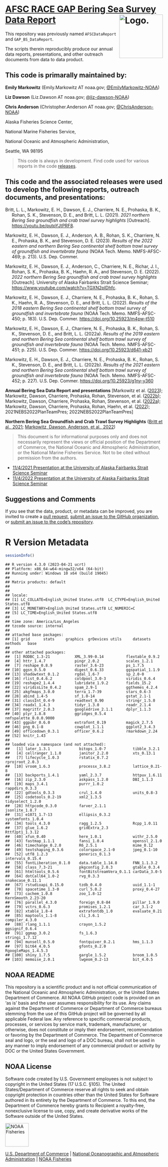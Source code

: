 <!-- README.md is generated from README.Rmd. Please edit that file -->

# [AFSC RACE GAP Bering Sea Survey Data Report](link_repo) <img src="https://avatars.githubusercontent.com/u/91760178?s=96&amp;v=4" alt="Logo." align="right" width="139" height="139"/>

This repository was previously named `AFSCDataReport` and
`GAP_BS_DataReport`.

The scripts therein reproducibly produce our annual data reports,
presentations, and other outreach documents from data to data product.

## This code is primarally maintained by:

**Emily Markowitz** (Emily.Markowitz AT noaa.gov;
[@EmilyMarkowitz-NOAA](https://github.com/EmilyMarkowitz-NOAA))

**Liz Dawson** (Liz.Dawson AT noaa.gov;
[@liz-dawson-NOAA](https://github.com/liz-dawson-NOAA))

**Chris Anderson** (Christopher.Anderson AT noaa.gov;
[@ChrisAnderson-NOAA](https://github.com/ChrisAnderson-NOAA))

Alaska Fisheries Science Center,

National Marine Fisheries Service,

National Oceanic and Atmospheric Administration,

Seattle, WA 98195

> This code is always in development. Find code used for various reports
> in the code
> [releases](https://github.com/EmilyMarkowitz-NOAA/gap_bs_data_report/releases).

## This code and the associated releases were used to develop the following reports, outreach documents, and presentations:

<div id="refs" class="references csl-bib-body hanging-indent"
line-spacing="2">

<div id="ref-2021NBSCommunity" class="csl-entry">

Britt, L. L., Markowitz, E. H., Dawson, E. J., Charriere, N. E.,
Prohaska, B. K., Rohan, S. K., Stevenson, D. E., and Britt, L. L.
(2021). *2021 northern Bering Sea groundfish and crab trawl survey
highlights* \[Outreach\]. https://youtu.be/putpYJtPRF8.

</div>

<div id="ref-2022NEBS2023" class="csl-entry">

Markowitz, E. H., Dawson, E. J., Anderson, A. B., Rohan, S. K.,
Charriere, N. E., Prohaska, B. K., and Stevenson, D. E. (2023). *Results
of the 2022 eastern and northern Bering Sea continental shelf bottom
trawl survey of groundfish and invertebrate fauna* (NOAA Tech. Memo.
NMFS-AFSC-469; p. 213). U.S. Dep. Commer.

</div>

<div id="ref-2022NBSCommunity" class="csl-entry">

Markowitz, E. H., Dawson, E. J., Anderson, C., Charriere, N. E., Richar,
J. I., Rohan, S. K., Prohaska, B. K., Haehn, R. A., and Stevenson, D. E.
(2022). *2022 northern Bering Sea groundfish and crab trawl survey
highlights* \[Outreach\]. University of Alaska Fairbanks Strait Science
Seminar; https://www.youtube.com/watch?v=TGXN2pIDhfc.

</div>

<div id="ref-2018EBS2022" class="csl-entry">

Markowitz, E. H., Dawson, E. J., Charriere, N. E., Prohaska, B. K.,
Rohan, S. K., Haehn, R. A., Stevenson, D. E., and Britt, L. L. (2022).
*Results of the 2018 eastern Bering Sea continental shelf bottom trawl
survey of groundfish and invertebrate fauna* (NOAA Tech. Memo.
NMFS-AFSC-450; p. 183). U.S. Dep. Commer.
<https://doi.org/10.25923/m4pw-t510>

</div>

<div id="ref-2019NEBS2022" class="csl-entry">

Markowitz, E. H., Dawson, E. J., Charriere, N. E., Prohaska, B. K.,
Rohan, S. K., Stevenson, D. E., and Britt, L. L. (2022a). *Results of
the 2019 eastern and northern Bering Sea continental shelf bottom trawl
survey of groundfish and invertebrate fauna* (NOAA Tech. Memo.
NMFS-AFSC-451; p. 225). U.S. Dep. Commer.
<https://doi.org/10.25923/d641-xb21>

</div>

<div id="ref-2021NEBS2022" class="csl-entry">

Markowitz, E. H., Dawson, E. J., Charriere, N. E., Prohaska, B. K.,
Rohan, S. K., Stevenson, D. E., and Britt, L. L. (2022b). *Results of
the 2021 eastern and northern Bering Sea continental shelf bottom trawl
survey of groundfish and invertebrate fauna* (NOAA Tech. Memo.
NMFS-AFSC-452; p. 227). U.S. Dep. Commer.
<https://doi.org/10.25923/g1ny-y360>

</div>

</div>

<!-- Use .bib file to cite reports in subsection titles -->

**Annual Bering Sea Data Report and presentations** \[Markowitz et al.
([2023](#ref-2022NEBS2023)); Markowitz, Dawson, Charriere, Prohaska,
Rohan, Stevenson, et al. ([2022b](#ref-2021NEBS2022)); Markowitz,
Dawson, Charriere, Prohaska, Rohan, Stevenson, et al.
([2022a](#ref-2019NEBS2022)); Markowitz, Dawson, Charriere, Prohaska,
Rohan, Haehn, et al. ([2022](#ref-2018EBS2022));
2021NEBS2022PlanTeamPres; 2022NEBS2022PlanTeamPres\]

**Northern Bering Sea Groundfish and Crab Trawl Survey Highlights**
([Britt et al., 2021](#ref-2021NBSCommunity); [Markowitz, Dawson,
Anderson, et al., 2022](#ref-2022NBSCommunity))

> This document is for informational purposes only and does not
> necessarily represent the views or official position of the Department
> of Commerce, the National Oceanic and Atmospheric Administration, or
> the National Marine Fisheries Service. Not to be cited without
> permission from the authors.

- [11/4/2021 Presentation at the University of Alaska Fairbanks Strait
  Science Seminar](https://youtu.be/putpYJtPRF8)
- [11/4/2022 Presentation at the University of Alaska Fairbanks Strait
  Science Seminar](https://www.youtube.com/watch?v=TGXN2pIDhfc)

## Suggestions and Comments

If you see that the data, product, or metadata can be improved, you are
invited to create a [pull
request](https://github.com/EmilyMarkowitz-NOAA/gap_bs_data_report/pulls),
[submit an issue to the GitHub
organization](https://github.com/afsc-gap-products/data-requests/issues),
or [submit an issue to the code’s
repository](https://github.com/EmilyMarkowitz-NOAA/gap_bs_data_report/issues).

# R Version Metadata

``` r
sessionInfo()
```

    ## R version 4.3.0 (2023-04-21 ucrt)
    ## Platform: x86_64-w64-mingw32/x64 (64-bit)
    ## Running under: Windows 10 x64 (build 19045)
    ## 
    ## Matrix products: default
    ## 
    ## 
    ## locale:
    ## [1] LC_COLLATE=English_United States.utf8  LC_CTYPE=English_United States.utf8   
    ## [3] LC_MONETARY=English_United States.utf8 LC_NUMERIC=C                          
    ## [5] LC_TIME=English_United States.utf8    
    ## 
    ## time zone: America/Los_Angeles
    ## tzcode source: internal
    ## 
    ## attached base packages:
    ## [1] grid      stats     graphics  grDevices utils     datasets  methods   base     
    ## 
    ## other attached packages:
    ##  [1] RODBC_1.3-21           XML_3.99-0.14          flextable_0.9.2       
    ##  [4] httr_1.4.7             pingr_2.0.2            scales_1.2.1          
    ##  [7] reshape_0.8.9          raster_3.6-23          ps_1.7.5              
    ## [10] ggsn_0.5.0             digest_0.6.33          ggspatial_1.1.9       
    ## [13] shadowtext_0.1.2       rgdal_1.6-7            sp_2.0-0              
    ## [16] rlist_0.4.6.2          coldpool_3.0-3         viridis_0.6.4         
    ## [19] reshape2_1.4.4         lubridate_1.9.2        fields_15.2           
    ## [22] viridisLite_0.4.2      spam_2.9-1             ggthemes_4.2.4        
    ## [25] akgfmaps_3.0.0         terra_1.7-39           stars_0.6-3           
    ## [28] abind_1.4-5            sf_1.0-14              gstat_2.1-1           
    ## [31] classInt_0.4-9         readtext_0.90          stringr_1.5.0         
    ## [34] readxl_1.4.3           tidyr_1.3.0            readr_2.1.4           
    ## [37] magrittr_2.0.3         googledrive_2.1.1      dplyr_1.1.3           
    ## [40] plyr_1.8.8             ggridges_0.5.4         nmfspalette_0.0.0.9000
    ## [43] ggpubr_0.6.0           extrafont_0.19         magick_2.7.5          
    ## [46] png_0.1-8              cowplot_1.1.1          ggplot2_3.4.3         
    ## [49] officedown_0.3.1       officer_0.6.2          rmarkdown_2.24        
    ## [52] knitr_1.43            
    ## 
    ## loaded via a namespace (and not attached):
    ##   [1] later_1.3.1             bitops_1.0-7            tibble_3.2.1           
    ##   [4] cellranger_1.1.0        janitor_2.2.0           xts_0.13.1             
    ##   [7] lifecycle_1.0.3         rstatix_0.7.2           rprojroot_2.0.3        
    ##  [10] vroom_1.6.3             processx_3.8.2          lattice_0.21-8         
    ##  [13] backports_1.4.1         yaml_2.3.7              httpuv_1.6.11          
    ##  [16] zip_2.3.0               askpass_1.2.0           DBI_1.1.3              
    ##  [19] maps_3.4.1              purrr_1.0.2             rappdirs_0.3.3         
    ##  [22] gdtools_0.3.3           crul_1.4.0              units_0.8-3            
    ##  [25] codetools_0.2-19        xml2_1.3.5              tidyselect_1.2.0       
    ##  [28] httpcode_0.3.0          farver_2.1.1            jsonlite_1.8.7         
    ##  [31] e1071_1.7-13            ellipsis_0.3.2          systemfonts_1.0.4      
    ##  [34] tools_4.3.0             ragg_1.2.5              Rcpp_1.0.11            
    ##  [37] glue_1.6.2              gridExtra_2.3           Rttf2pt1_1.3.12        
    ##  [40] xfun_0.40               here_1.0.1              withr_2.5.0            
    ##  [43] fastmap_1.1.1           fansi_1.0.4             openssl_2.1.0          
    ##  [46] timechange_0.2.0        R6_2.5.1                mime_0.12              
    ##  [49] textshaping_0.3.6       colorspace_2.1-0        jpeg_0.1-10            
    ##  [52] utf8_1.2.3              generics_0.1.3          intervals_0.15.4       
    ##  [55] fontLiberation_0.1.0    data.table_1.14.8       FNN_1.1.3.2            
    ##  [58] class_7.3-21            pkgconfig_2.0.3         gtable_0.3.4           
    ##  [61] htmltools_0.5.6         fontBitstreamVera_0.1.1 carData_3.0-5          
    ##  [64] dotCall64_1.0-2         rvg_0.3.3               snakecase_0.11.1       
    ##  [67] rstudioapi_0.15.0       tzdb_0.4.0              uuid_1.1-1             
    ##  [70] spacetime_1.3-0         curl_5.0.2              proxy_0.4-27           
    ##  [73] cachem_1.0.8            zoo_1.8-12              KernSmooth_2.23-20     
    ##  [76] parallel_4.3.0          foreign_0.8-84          pillar_1.9.0           
    ##  [79] vctrs_0.6.3             promises_1.2.1          car_3.1-2              
    ##  [82] xtable_1.8-4            extrafontdb_1.0         evaluate_0.21          
    ##  [85] maptools_1.1-8          cli_3.6.1               compiler_4.3.0         
    ##  [88] rlang_1.1.1             crayon_1.5.2            ggsignif_0.6.4         
    ##  [91] ggmap_3.0.2             fs_1.6.3                stringi_1.7.12         
    ##  [94] munsell_0.5.0           fontquiver_0.2.1        hms_1.1.3              
    ##  [97] bit64_4.0.5             gfonts_0.2.0            RgoogleMaps_1.4.5.3    
    ## [100] shiny_1.7.5             gargle_1.5.2            broom_1.0.5            
    ## [103] memoise_2.0.1           lwgeom_0.2-13           bit_4.0.5

## NOAA README

This repository is a scientific product and is not official
communication of the National Oceanic and Atmospheric Administration, or
the United States Department of Commerce. All NOAA GitHub project code
is provided on an ‘as is’ basis and the user assumes responsibility for
its use. Any claims against the Department of Commerce or Department of
Commerce bureaus stemming from the use of this GitHub project will be
governed by all applicable Federal law. Any reference to specific
commercial products, processes, or services by service mark, trademark,
manufacturer, or otherwise, does not constitute or imply their
endorsement, recommendation or favoring by the Department of Commerce.
The Department of Commerce seal and logo, or the seal and logo of a DOC
bureau, shall not be used in any manner to imply endorsement of any
commercial product or activity by DOC or the United States Government.

## NOAA License

Software code created by U.S. Government employees is not subject to
copyright in the United States (17 U.S.C. §105). The United
States/Department of Commerce reserve all rights to seek and obtain
copyright protection in countries other than the United States for
Software authored in its entirety by the Department of Commerce. To this
end, the Department of Commerce hereby grants to Recipient a
royalty-free, nonexclusive license to use, copy, and create derivative
works of the Software outside of the United States.

<img src="https://raw.githubusercontent.com/nmfs-general-modeling-tools/nmfspalette/main/man/figures/noaa-fisheries-rgb-2line-horizontal-small.png" alt="NOAA Fisheries" height="75"/>

[U.S. Department of Commerce](https://www.commerce.gov/) \| [National
Oceanographic and Atmospheric Administration](https://www.noaa.gov) \|
[NOAA Fisheries](https://www.fisheries.noaa.gov/)
